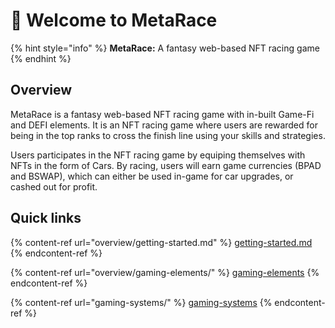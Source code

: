 # 👋 Welcome to MetaRace

{% hint style="info" %}
**MetaRace:** A fantasy web-based NFT racing game
{% endhint %}

## Overview

MetaRace is a fantasy web-based NFT racing game with in-built Game-Fi and DEFI elements. It is an NFT racing game where users are rewarded for being in the top ranks to cross the finish line using your skills and strategies.

Users participates in the NFT racing game by equiping themselves with NFTs in the form of Cars. By racing, users will earn game currencies (BPAD and BSWAP), which can either be used in-game for car upgrades, or cashed out for profit.

## Quick links

{% content-ref url="overview/getting-started.md" %}
[getting-started.md](overview/getting-started.md)
{% endcontent-ref %}

{% content-ref url="overview/gaming-elements/" %}
[gaming-elements](overview/gaming-elements/)
{% endcontent-ref %}

{% content-ref url="gaming-systems/" %}
[gaming-systems](gaming-systems/)
{% endcontent-ref %}
